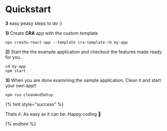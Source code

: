 # Quickstart

**3** easy peasy steps to do :)

**1)** Create **CRA** app with the custom template

```shell
npx create-react-app --template cra-template-rb my-app
```

**2)** Start the the example application and checkout the features made ready for you.

```shell
cd my-app
npm start
```

**3)** When you are done examining the sample application. Clean it and start your own app!!

```shell
npm run cleanAndSetup
```

{% hint style="success" %}

Thats it. As easy as it can be. Happy coding 🎉

{% endhint %}
